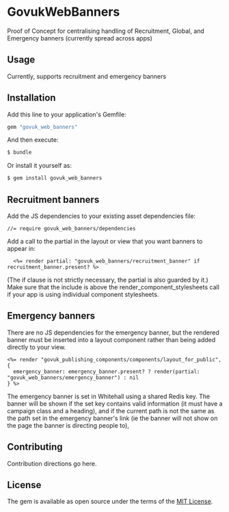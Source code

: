 # GovukWebBanners
Proof of Concept for centralising handling of Recruitment, Global, and Emergency banners (currently spread across apps)

## Usage
Currently, supports recruitment and emergency banners

## Installation
Add this line to your application's Gemfile:

```ruby
gem "govuk_web_banners"
```

And then execute:
```bash
$ bundle
```

Or install it yourself as:
```bash
$ gem install govuk_web_banners
```

## Recruitment banners

Add the JS dependencies to your existing asset dependencies file:

```
//= require govuk_web_banners/dependencies
```

Add a call to the partial in the layout or view that you want banners to appear in:

```
  <%= render partial: "govuk_web_banners/recruitment_banner" if recruitment_banner.present? %>
```

(The if clause is not strictly necessary, the partial is also guarded by it.) Make sure that
the include is above the render_component_stylesheets call if your app is using individual
component stylesheets.

## Emergency banners

There are no JS dependencies for the emergency banner, but the rendered banner must be inserted
into a layout component rather than being added directly to your view.

```
<%= render "govuk_publishing_components/components/layout_for_public", {
  emergency_banner: emergency_banner.present? ? render(partial: "govuk_web_banners/emergency_banner") : nil
} %>
```

The emergency banner is set in Whitehall using a shared Redis key. The banner will be shown if the set key
contains valid information (it must have a campaign class and a heading), and if the current path is
not the same as the path set in the emergency banner's link (ie the banner will not show on the page the
banner is directing people to),

## Contributing
Contribution directions go here.

## License
The gem is available as open source under the terms of the [MIT License](https://opensource.org/licenses/MIT).
